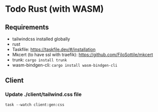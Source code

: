 # Todo Rust (with WASM)

## Requirements

* tailwindcss installed globally
* rust
* Taskfile: https://taskfile.dev/#/installation
* Mkcert (to have ssl with traefik): https://github.com/FiloSottile/mkcert
* trunk: `cargo install trunk`
* wasm-bindgen-cli: `cargo install wasm-bindgen-cli`


## Client

### Update ./client/tailwind.css file

`task --watch client:gen:css`
